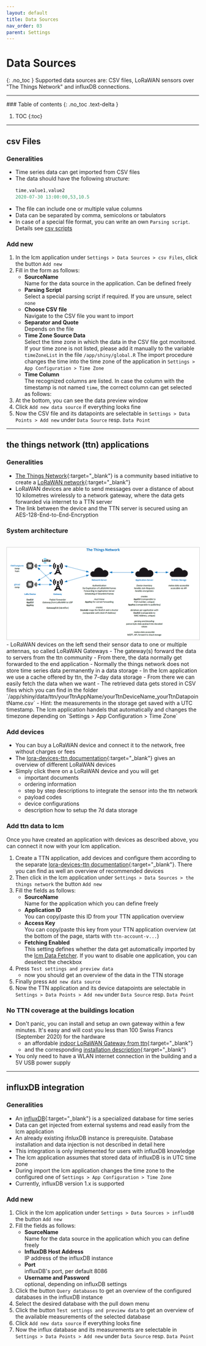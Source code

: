 ```yaml
---
layout: default
title: Data Sources
nav_order: 03
parent: Settings
---
```


# Data Sources
{: .no_toc }
Supported data sources are: CSV files, LoRaWAN sensors over "The Things Network" and influxDB connections.

<hr>
### Table of contents
{: .no_toc .text-delta }

1. TOC
{:toc}

<hr>

## csv Files
### Generalities
- Time series data can get imported from CSV files
- The data should have the following structure:
  ```javascript
  time,value1,value2
  2020-07-30 13:00:00,53,10.5
  ```
- The file can include one or multiple value columns
- Data can be separated by comma, semicolons or tabulators
- In case of a special file format, you can write an own `Parsing script`. Details see [csv scripts](https://hslu-ige-laes.github.io/lcm/docs/about/fileStructure/#csvscripts)

### Add new
1. In the lcm application under `Settings > Data Sources > csv Files`, click the button `Add new`
1. Fill in the form as follows:
   - **SourceName**<br>
     Name for the data source in the application. Can be defined freely
   - **Parsing Script**<br>
     Select a special parsing script if required. If you are unsure, select `none`
   - **Choose CSV file**<br>
     Navigate to the CSV file you want to import
   - **Separator and Quote**<br>
     Depends on the file
   - **Time Zone Source Data**<br>
     Select the time zone in which the data in the CSV file got monitored. If your time zone is not listed, please add it manually to the variable `timeZoneList` in the file `/app/shiny/global.R`
     The import procedure changes the time into the time zone of the application in `Settings > App Configuration > Time Zone`
   - **Time Column**<br>
     The recognized columns are listed. In case the column with the timestamp is not named `time`, the correct column can get selected as follows:
1. At the bottom, you can see the data preview window
1. Click `Add new data source` if everything looks fine
1. Now the CSV file and its datapoints are selectable in `Settings > Data Points > Add new` under `Data Source` resp. `Data Point`

<hr>

## the things network (ttn) applications
### Generalities
- [The Things Network](https://de.wikipedia.org/wiki/The_Things_Network){:target="_blank"} is a community based initiative to create a [LoRaWAN network](https://de.wikipedia.org/wiki/Long_Range_Wide_Area_Network){:target="_blank"}
- LoRaWAN devices are able to send messages over a distance of about 10 kilometres wirelessly to a network gateway, where the data gets forwarded via internet to a TTN server
- The link between the device and the TTN server is secured using an AES-128-End-to-End-Encryption


### System architecture
<br>
<img src="https://raw.githubusercontent.com/hslu-ige-laes/lcm/master/docs/assets/images/settingsDataSources_01.PNG" alt="System architecture" style="border:1px solid lightgrey" onclick="window.open('https://raw.githubusercontent.com/hslu-ige-laes/lcm/master/docs/assets/images/settingsDataSources_01.PNG', '_blank');" />
<br>
- LoRaWAN devices on the left send their sensor data to one or multiple antennas, so called LoRaWAN Gateways
- The gateway(s) forward the data to servers from the ttn community
- From there, the data normally get forwarded to the end application
- Normally the things network does not store time series data permanently in a data storage
- In the lcm application we use a cache offered by ttn, the 7-day data storage
- From there we can easily fetch the data when we want
- The retrieved data gets stored in CSV files which you can find in the folder `/app/shiny/data/ttn/yourTtnAppName/yourTtnDeviceName_yourTtnDatapointName.csv`
- Hint: the measurements in the storage get saved with a UTC timestamp. The lcm application handels that automatically and changes the timezone depending on `Settings > App Configuration > Time Zone`


### Add devices
- You can buy a LoRaWAN device and connect it to the network, free without charges or fees
- The [lora-devices-ttn documentation](https://hslu-ige-laes.github.io/lora-devices-ttn/){:target="_blank"} gives an overview of different LoRaWAN devices
- Simply click there on a LoRaWAN device and you will get
  - important documents
  - ordering information
  - step by step descriptions to integrate the sensor into the ttn network
  - payload codes
  - device configurations
  - description how to setup the 7d data storage


### Add ttn data to lcm
Once you have created an application with devices as described above, you can connect it now with your lcm application.

1. Create a TTN application, add devices and configure them according to the separate [lora-devices-ttn documentation](https://hslu-ige-laes.github.io/lora-devices-ttn/){:target="_blank"}.
   There you can find as well an overview of recommended devices
1. Then click in the lcm application under `Settings > Data Sources > the things network` the button `Add new`
1. Fill the fields as follows:
   - **SourceName**<br>
     Name for the application which you can define freely
   - **Application ID**<br>
     You can copy/paste this ID from your TTN application overview
   - **Access Key**<br>
     You can copy/paste this key from your TTN application overview (at the bottom of the page, starts with `ttn-account-v...`)
   - **Fetching Enabled**<br>
     This setting defines whether the data get automatically imported by the [lcm Data Fetcher](https://hslu-ige-laes.github.io/lcm/docs/installation/dataFetcher/). If you want to disable one application, you can deselect the checkbox
1. Press `Test settings and preview data`
   - now you should get an overview of the data in the TTN storage
1. Finally press `Add new data source`
1. Now the TTN application and its device datapoints are selectable in `Settings > Data Points > Add new` under `Data Source` resp. `Data Point`


### No TTN coverage at the buildings location
- Don't panic, you can install and setup an own gateway within a few minutes. It's easy and will cost you less than 100 Swiss Francs (September 2020) for the hardware
  - an affordable [indoor LoRaWAN Gateway from ttn](https://ch.rs-online.com/web/p/entwicklungstools-kommunikation-und-drahtlos/1843981/){:target="_blank"}
  - and the corresponding [installation description](https://www.thethingsnetwork.org/docs/gateways/thethingsindoor/#activate-your-gateway-in-under-5-min){:target="_blank"}
- You only need to have a WLAN internet connection in the building and a 5V USB power supply

<hr>

## influxDB integration
### Generalities
- An [influxDB](https://en.wikipedia.org/wiki/InfluxDB){:target="_blank"} is a specialized database for time series
- Data can get injected from external systems and read easily from the lcm application
- An already existing ifnluxDB instance is prerequisite. Database installation and data injection is not described in detail here
- This integration is only implemented for users with influxDB knowledge
- The lcm application assumes that stored data of influxDB is in UTC time zone
- During import the lcm application changes the time zone to the configured one of `Settings > App Configuration > Time Zone`
- Currently, influxDB version 1.x is supported


### Add new
1. Click in the lcm application under `Settings > Data Sources > influxDB` the button `Add new`
1. Fill the fields as follows:
   - **SourceName**<br>
     Name for the data source in the application which you can define freely
   - **InfluxDB Host Address**<br>
     IP address of the influxDB instance
   - **Port**<br>
     influxDB's port, per default 8086
   - **Username and Password**<br>
     optional, depending on influxDB settings
1. Click the button `Query databases` to get an overview of the configured databases in the influxDB instance
1. Select the desired database with the pull down menu
1. Click the button `Test settings and preview data` to get an overview of the available measurements of the selected database
1. Click `Add new data source` if everything looks fine
1. Now the influx database and its measurements are selectable in `Settings > Data Points > Add new` under `Data Source` resp. `Data Point`

